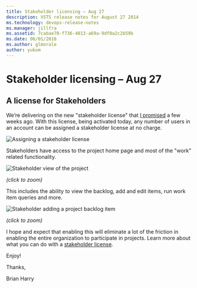 ```yaml
---
title: Stakeholder licensing – Aug 27
description: VSTS release notes for August 27 2014
ms.technology: devops-release-notes
ms.manager: jillfra
ms.assetid: 7cabae70-f736-4013-a69a-9df0a2c2b59b
ms.date: 06/01/2016
ms.author: glmorale
author: yukom
---
```


# Stakeholder licensing – Aug 27

## A license for Stakeholders

We’re delivering on the new "stakeholder license" that [I promised](https://blogs.msdn.com/b/bharry/archive/2014/07/09/upcoming-vs-online-licensing-changes.aspx) a few weeks ago. With this license, being activated today, any number of users in an account can be assigned a stakeholder license at no charge.

![Assigning a stakeholder license](media/8_27_01.png)

Stakeholders have access to the project home page and most of the "work" related functionality.

![Stakeholder view of the project](media/8_27_02.png)

*(click to zoom)*

This includes the ability to view the backlog, add and edit items, run work item queries and more.

![Stakeholder adding a project backlog item](media/8_27_03.png)

*(click to zoom)*

I hope and expect that enabling this will eliminate a lot of the friction in enabling the entire organization to participate in projects. Learn more about what you can do with a [stakeholder license](/azure/devops/organizations/security/get-started-stakeholder?view=azure-devops&preserve-view=true).

Enjoy!

Thanks,

Brian Harry
